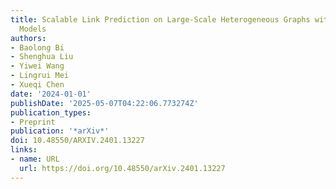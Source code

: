 ```yaml
---
title: Scalable Link Prediction on Large-Scale Heterogeneous Graphs with Large Language
  Models
authors:
- Baolong Bi
- Shenghua Liu
- Yiwei Wang
- Lingrui Mei
- Xueqi Chen
date: '2024-01-01'
publishDate: '2025-05-07T04:22:06.773274Z'
publication_types:
- Preprint
publication: '*arXiv*'
doi: 10.48550/ARXIV.2401.13227
links:
- name: URL
  url: https://doi.org/10.48550/arXiv.2401.13227
---
```

